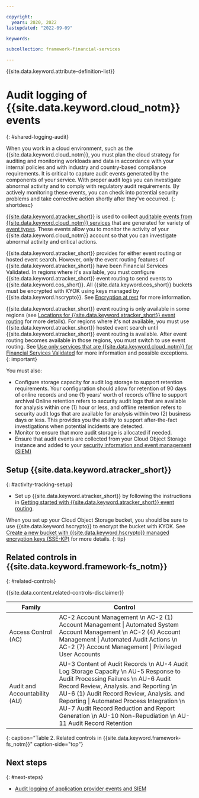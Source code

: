 ```yaml
---

copyright:
  years: 2020, 2022
lastupdated: "2022-09-09"

keywords: 

subcollection: framework-financial-services

---
```


{{site.data.keyword.attribute-definition-list}}

# Audit logging of {{site.data.keyword.cloud_notm}} events
{: #shared-logging-audit}

When you work in a cloud environment, such as the {{site.data.keyword.cloud_notm}}, you must plan the cloud strategy for auditing and monitoring workloads and data in accordance with your internal policies and with industry and country-based compliance requirements. It is critical to capture audit events generated by the components of your service. With proper audit logs you can investigate abnormal activity and to comply with regulatory audit requirements. By actively monitoring these events, you can check into potential security problems and take corrective action shortly after they've occurred.
{: shortdesc}

[{{site.data.keyword.atracker_short}}](/docs/activity-tracker?topic=activity-tracker-getting-started-routing&interface=cli) is used to collect [auditable events from {{site.data.keyword.cloud_notm}} services](/docs/activity-tracker?topic=activity-tracker-cloud_services) that are generated for variety of [event types](/docs/activity-tracker?topic=activity-tracker-event_types). These events allow you to monitor the activity of your {{site.data.keyword.cloud_notm}} account so that you can investigate abnormal activity and critical actions.

{{site.data.keyword.atracker_short}} provides for either event routing or hosted event search. However, only the event routing features of {{site.data.keyword.atracker_short}} have been Financial Services Validated. In regions where it's available, you must configure {{site.data.keyword.atracker_short}} event routing to send events to {{site.data.keyword.cos_short}}. All {{site.data.keyword.cos_short}} buckets must be encrypted with KYOK using keys managed by {{site.data.keyword.hscrypto}}. See [Encryption at rest](/docs/framework-financial-services?topic=framework-financial-services-shared-encryption-at-rest) for more information.

{{site.data.keyword.atracker_short}} event routing is only available in some regions (see [Locations for {{site.data.keyword.atracker_short}} event routing](/docs/activity-tracker?topic=activity-tracker-regions#regions-atracker) for more details). For regions where it's not available, you must use {{site.data.keyword.atracker_short}} hosted event search until {{site.data.keyword.atracker_short}} event routing is available. After event routing becomes available in those regions, you must switch to use event routing. See [Use only services that are {{site.data.keyword.cloud_notm}} for Financial Services Validated](/docs/framework-financial-services?topic=framework-financial-services-best-practices#best-practices-financial-services-validated-services) for more information and possible exceptions.
{: important}

You must also:

* Configure storage capacity for audit log storage to support retention requirements. Your configuration should allow for retention of 90 days of online records and one (1) years’ worth of records offline to support archival Online retention refers to security audit logs that are available for analysis within one (1) hour or less, and offline retention refers to security audit logs that are available for analysis within two (2) business days or less. This provides you the ability to support after-the-fact investigations when potential incidents are detected.
* Monitor to ensure that more audit storage is allocated if needed.
* Ensure that audit events are collected from your Cloud Object Storage instance and added to your [security information and event management (SIEM)](/docs/framework-financial-services?topic=framework-financial-services-shared-logging-audit-provider)

## Setup {{site.data.keyword.atracker_short}}
{: #activity-tracking-setup}

* Set up {{site.data.keyword.atracker_short}} by following the instructions in [Getting started with {{site.data.keyword.atracker_short}} event routing](/docs/activity-tracker?topic=activity-tracker-getting-started-routing&interface=cli).

When you set up your Cloud Object Storage bucket, you should be sure to use {{site.data.keyword.hscrypto}} to encrypt the bucket with KYOK. See [Create a new bucket with {{site.data.keyword.hscrypto}} managed encryption keys (SSE-KP)](/docs/cloud-object-storage?topic=cloud-object-storage-compatibility-api-bucket-operations#compatibility-api-key-protect) for more details.
{: tip}

## Related controls in {{site.data.keyword.framework-fs_notm}} 
{: #related-controls}

{{site.data.content.related-controls-disclaimer}}

| Family              | Control                                           |
|---------------------|---------------------------------------------------|
| Access Control (AC) | AC-2 Account Management \n AC-2 (1) Account Management &#124; Automated System Account Management \n AC-2 (4) Account Management &#124; Automated Audit Actions \n AC-2 (7) Account Management &#124; Privileged User Accounts |
| Audit and Accountability (AU) | AU-3 Content of Audit Records \n AU-4 Audit Log Storage Capacity \n AU-5 Response to Audit Processing Failures \n AU-6 Audit Record Review, Analysis. and Reporting \n AU-6 (1) Audit Record Review, Analysis. and Reporting &#124; Automated Process Integration \n AU-7 Audit Record Reduction and Report Generation \n AU-10 Non-Repudiation \n AU-11 Audit Record Retention |
{: caption="Table 2. Related controls in {{site.data.keyword.framework-fs_notm}}" caption-side="top"}

## Next steps
{: #next-steps}

* [Audit logging of application provider events and SIEM](/docs/framework-financial-services?topic=framework-financial-services-shared-logging-audit-provider)
